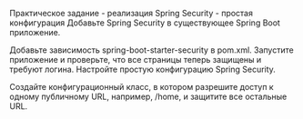 Практическое задание - реализация Spring Security - простая конфигурация
Добавьте Spring Security в существующее Spring Boot приложение.

Добавьте зависимость spring-boot-starter-security в pom.xml.
Запустите приложение и проверьте, что все страницы теперь защищены и требуют логина.
Настройте простую конфигурацию Spring Security.

Создайте конфигурационный класс, в котором разрешите доступ к одному публичному URL, например, /home, и защитите все остальные URL.
